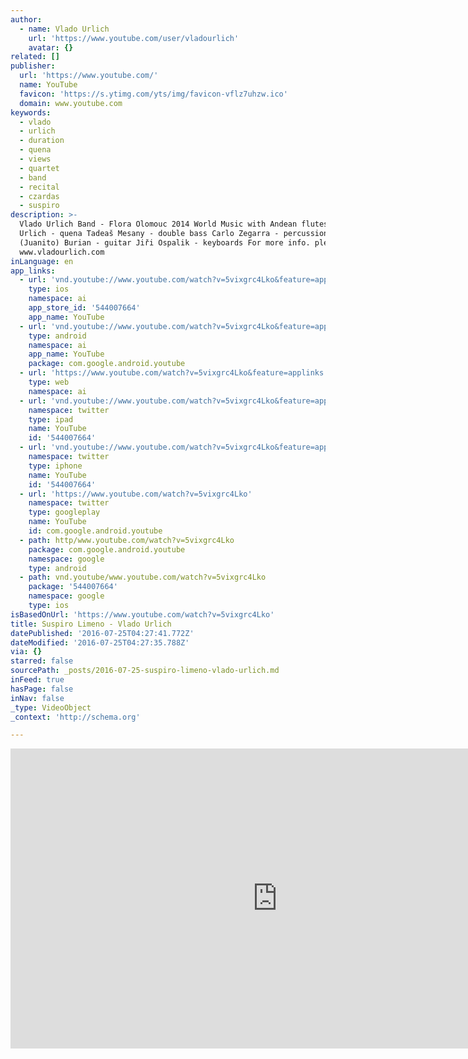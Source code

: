 ```yaml
---
author:
  - name: Vlado Urlich
    url: 'https://www.youtube.com/user/vladourlich'
    avatar: {}
related: []
publisher:
  url: 'https://www.youtube.com/'
  name: YouTube
  favicon: 'https://s.ytimg.com/yts/img/favicon-vflz7uhzw.ico'
  domain: www.youtube.com
keywords:
  - vlado
  - urlich
  - duration
  - quena
  - views
  - quartet
  - band
  - recital
  - czardas
  - suspiro
description: >-
  Vlado Urlich Band - Flora Olomouc 2014 World Music with Andean flutes Vlado
  Urlich - quena Tadeaš Mesany - double bass Carlo Zegarra - percussion Honza
  (Juanito) Burian - guitar Jiři Ospalik - keyboards For more info. please visit
  www.vladourlich.com
inLanguage: en
app_links:
  - url: 'vnd.youtube://www.youtube.com/watch?v=5vixgrc4Lko&feature=applinks'
    type: ios
    namespace: ai
    app_store_id: '544007664'
    app_name: YouTube
  - url: 'vnd.youtube://www.youtube.com/watch?v=5vixgrc4Lko&feature=applinks'
    type: android
    namespace: ai
    app_name: YouTube
    package: com.google.android.youtube
  - url: 'https://www.youtube.com/watch?v=5vixgrc4Lko&feature=applinks'
    type: web
    namespace: ai
  - url: 'vnd.youtube://www.youtube.com/watch?v=5vixgrc4Lko&feature=applinks'
    namespace: twitter
    type: ipad
    name: YouTube
    id: '544007664'
  - url: 'vnd.youtube://www.youtube.com/watch?v=5vixgrc4Lko&feature=applinks'
    namespace: twitter
    type: iphone
    name: YouTube
    id: '544007664'
  - url: 'https://www.youtube.com/watch?v=5vixgrc4Lko'
    namespace: twitter
    type: googleplay
    name: YouTube
    id: com.google.android.youtube
  - path: http/www.youtube.com/watch?v=5vixgrc4Lko
    package: com.google.android.youtube
    namespace: google
    type: android
  - path: vnd.youtube/www.youtube.com/watch?v=5vixgrc4Lko
    package: '544007664'
    namespace: google
    type: ios
isBasedOnUrl: 'https://www.youtube.com/watch?v=5vixgrc4Lko'
title: Suspiro Limeno - Vlado Urlich
datePublished: '2016-07-25T04:27:41.772Z'
dateModified: '2016-07-25T04:27:35.788Z'
via: {}
starred: false
sourcePath: _posts/2016-07-25-suspiro-limeno-vlado-urlich.md
inFeed: true
hasPage: false
inNav: false
_type: VideoObject
_context: 'http://schema.org'

---
```

<iframe src="https://cdn.embedly.com/widgets/media.html?src=https%3A%2F%2Fwww.youtube.com%2Fembed%2F5vixgrc4Lko%3Ffeature%3Doembed&amp;url=http%3A%2F%2Fwww.youtube.com%2Fwatch%3Fv%3D5vixgrc4Lko&amp;image=https%3A%2F%2Fi.ytimg.com%2Fvi%2F5vixgrc4Lko%2Fhqdefault.jpg&amp;key=b7d04c9b404c499eba89ee7072e1c4f7&amp;type=text%2Fhtml&amp;schema=youtube" width="854" height="480" scrolling="no" frameborder="0" allowfullscreen="" style=""></iframe>